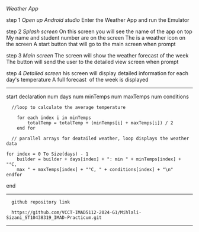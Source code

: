 *Weather App*

step 1
*Open up Android studio*
Enter the Weather App and run the Emulator​

step 2
*Splash screen​*
On this screen you will see the name of the  app on top​
My name and student number are on the screen​
The is a weather icon on the screen​
A start button that will go to the main screen when prompt​

​step 3
*Main screen​*
The screen will show the weather forecast of the week​
The button will send the user to the detailed view screen when prompt​

step 4
*Detailed screen​*
his screen will display detailed information for each day's temperature​
A full forecast ​
of the week is displayed
​
****************************************************************************************************************************************************************

start
   declaration
      num days
      num minTemps
      num maxTemps
      num conditions

      //loop to calculate the average temperature

        for each index i in minTemps
            totalTemp = totalTemp + (minTemps[i] + maxTemps[i]) / 2
        end for
     
      // parallel arrays for deatailed weather, loop displays the weather data

    for index = 0 To Size(days) - 1
        builder = builder + days[index] + ": min " + minTemps[index] + "°C, 
        max " + maxTemps[index] + "°C, " + conditions[index] + "\n"
    endfor
end
**********************************************************************************************************************************************

      github repository link
      
      https://github.com/VCCT-IMAD5112-2024-G1/Mihlali-Sizani_ST10438319_IMAD-Practicum.git
*************************************************************************************************************************************************
